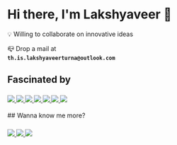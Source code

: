 #  __Hi there, I'm Lakshyaveer__ 👋

💡 Willing to collaborate on innovative ideas

📪 Drop a mail at <code> __th.is.lakshyaveerturna@outlook.com__ </code>


## Fascinated by
<h3>
  <a href="https://python.org">
    <img src="https://skillicons.dev/icons?i=python" />
  </a>

  <a href="javascript.com">
    <img src="https://skillicons.dev/icons?i=js" />
  </a>
  
  <a href="https://html.com">
    <img src="https://skillicons.dev/icons?i=html" />
  </a>

  <a href="https://www.w3schools.com/css/">
    <img src="https://skillicons.dev/icons?i=css" />
  </a>

  <a href="https://dart.dev/">
    <img src="https://skillicons.dev/icons?i=dart" />
  </a>
  
  <a href="https://flutter.dev">
    <img src="https://skillicons.dev/icons?i=flutter" />
  </a>
    <a href="https://react.dev/">
    <img src="https://skillicons.dev/icons?i=react" />
  </a>

  </h3>
## Wanna know me more?

<h3>
  <a href="https://discordapp.com/users/884461843760971826">
    <img src="https://skillicons.dev/icons?i=discord" />
  </a>

  <a href="https://x.com/GreenMongoose_">
    <img src="https://skillicons.dev/icons?i=twitter" />
  </a>
  
  <a href="https://stackoverflow.com/users/22088314/lakshyaveer">
    <img src="https://skillicons.dev/icons?i=stackoverflow" />
  </a>

  
</h3>







<!---
im-lakshyaveerturna/im-lakshyaveerturna is a ✨ special ✨ repository because its `README.md` (this file) appears on your GitHub profile.
You can click the Preview link to take a look at your changes.
--->
